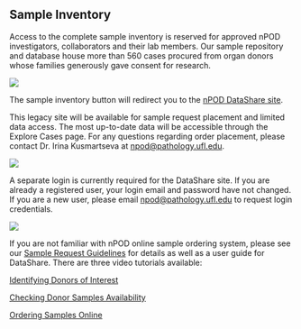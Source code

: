 ## Sample Inventory

Access to the complete sample inventory is reserved for approved nPOD investigators, collaborators and their lab members. Our sample repository and database house more than 560 cases procured from organ donors whose families generously gave consent for research.

![](/assets/suppportPage/p1/support_p5_1.png)

The sample inventory button will redirect you to the [nPOD DataShare site](https://npoddatashare.coh.org/labkey/login/home/login.view).

This legacy site will be available for sample request placement and limited data access. The most up-to-date data will be accessible through the Explore Cases page. For any questions regarding order placement, please contact Dr. Irina Kusmartseva at <npod@pathology.ufl.edu>.

![](/assets/suppportPage/p1/support_p5_2.png)

A separate login is currently required for the DataShare site. If you are already a registered user, your login email and password have not changed. If you are a new user, please email <npod@pathology.ufl.edu> to request login credentials.

![](/assets/suppportPage/p1/support_p5_3.png)

If you are not familiar with nPOD online sample ordering system, please see our [Sample Request Guidelines](https://www.jdrfnpod.org/for-investigators/request-npod-samples/) for details as well as a user guide for DataShare. There are three video tutorials available:

[Identifying Donors of Interest](https://www.youtube.com/watch?v=-qLjoSzXcts)

[Checking Donor Samples Availability](https://www.youtube.com/watch?v=T5qOV9v7Cak)

[Ordering Samples Online](https://www.youtube.com/watch?v=kpeKEj3a9-o)
